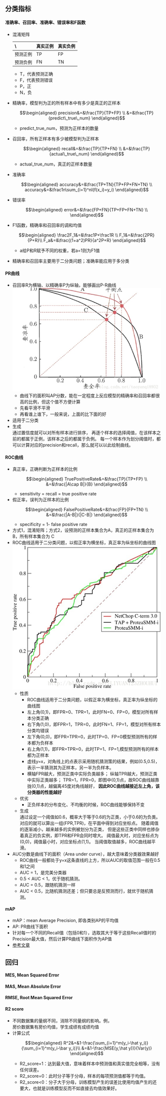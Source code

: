## 分类指标

#### 准确率、召回率、准确率、错误率和F函数
- 混淆矩阵

    \ | 真实正例 | 真实负例
    ---|---|---
    预测正例|TP|FP
    预测负例|FN|TN
    - T，代表预测正确
    - F，代表预测错误
    - P，正
    - N，负
- 精确率，模型判为正的所有样本中有多少是真正的正样本
    ```math
    \begin{aligned}
    precision&=&\frac{TP}{TP+FP} \\
    &=&\frac{TP}{predict\_true\_num}
    \end{aligned}
    ```
    - predict_true_num，预测为正样本的数量
- 召回率，所有正样本有多少被模型判为正样本
    ```math
    \begin{aligned}
    recall&=&\frac{TP}{TP+FN} \\
    &=&\frac{TP}{actual\_true\_num}
    \end{aligned}
    ```
    - actual_true_num，真正的正样本数量
- 准确率
    ```math
    \begin{aligned}
    accuracy&=&\frac{TP+TN}{TP+FP+FN+TN} \\
    accuracy&=&\frac1n\sum_{i=1}^nI(f(x_i)=y_i)
    \end{aligned}
    ```
- 错误率
    ```math
    \begin{aligned}
    error&=&\frac{FP+FN}{TP+FP+FN+TN} \\
    \end{aligned}
    ```
- F1函数，精确率和召回率的调和均值
    ```math
    \begin{aligned}
    \frac2F_1&=&\frac1P+\frac1R \\
    F_1&=&\frac{2PR}{P+R}\\
    F_a&=&\frac{(1+a^2)PR}{a^2P+R}
    \end{aligned}
    ```
    - a给P和R赋予不同的权重，若a=1则为F1值
- 精确率和召回率主要用于二分类问题；准确率能应用于多分类 
 
#### PR曲线
- 召回率R为横轴、以精确率P为纵轴，能够画出P-R曲线    
    ![PR曲线](pr.jpg)
    - 曲线下的面积叫AP分数，能在一定程度上反应模型的精确率和召回率都很高的比例，但这个值不方便计算
    - 先看平滑不平滑
    - 再看谁上谁下，一般来说，上面的比下面的好
- 适用于二分类
- 生成    
    通过置信度就可以对所有样本进行排序，
    再逐个样本的选择阈值，在该样本之前的都属于正例，该样本之后的都属于负例。
    每一个样本作为划分阈值时，都可以计算对应的precision和recall，那么就可以以此绘制曲线。

#### ROC曲线
- 真正率，正确判断为正样本的比例
    ```math
    \begin{aligned}
    TruePositiveRate&=&\frac{TP}{TP+FP} \\
    &=&\frac{|A\cap B|}{B}
    \end{aligned}
    ```
    - sensitivity = recall = true positive rate
- 假正率，误判为正样本的比例
    ```math
    \begin{aligned}
    FalsePositiveRate&=&\frac{FP}{FP+TN} \\
    &=&\frac{|A-B|}{|C-B|}
    \end{aligned}
    ```
    - specificity = 1- false positive rate
- 方式1，混淆矩阵；方式2，设预测的正样本集合为A，真正的正样本集合为B，所有样本集合为 C
- ROC曲线适用于二分类问题，以假正率为横坐标，真正率为纵坐标的曲线图    
    ![roc曲线](roc.jpg)
    - 性质
        - ROC曲线适用于二分类问题，以假正率为横坐标，真正率为纵坐标的曲线图
        - 左上角(0,1)，即FPR=0、TPR=1，此时FN=0、FP=0，模型对所有样本分类正确
        - 右下角(1,0)，即FPR=1，TPR=0，此时FN=1、FP=1，模型对所有样本分类均错误
        - 左下角(0,0)，即FPR=TPR=0，此时TP=0、FP=0模型预测所有的样本都为负样本
        - 右上角(1,1)，即FPR=TPR=0，此时TP=1、FP=1,模型预测所有的样本都为正样本
        - 虚线y=x，对角线上的点表示采用随机猜测策的结果，例如(0.5,0.5)，表示一半猜测其为正样本，另一半为负样本。
        - 横轴FPR越大，预测正类中实际负类越多；
            纵轴TPR越大，预测正类中实际正类越多；
            TPR=1，FPR=0，即图中(0,1)点，故ROC曲线越靠拢(0,1)点，越偏离45度对角线越好，
            **因此ROC曲线越接近左上角，该分类器的性能越好**
    - 优劣
        - 正负样本的分布变化、不均衡的时候，ROC曲线能够保持不变
    - 生成        
        通过设定一个阈值如0.6，概率大于等于0.6的为正类，小于0.6的为负类。
        对应的就可以算出一组(FPR,TPR)，在平面中得到对应坐标点。
        随着阈值的逐渐减小，越来越多的实例被划分为正类，
        但是这些正类中同样也掺杂着真正的负实例，即TPR和FPR会同时增大。
        阈值最大时，对应坐标点为(0,0)，阈值最小时，对应坐标点(1,1)。
        当阈值取值越多，ROC曲线越平滑。
- AUC分数是曲线下的面积（Area under curve），越大意味着分类器效果越好
    - ROC曲线一般都处于y=x这条直线的上方，所以AUC的取值范围一般在0.5和1之间
    - AUC = 1，是完美分类器
    - 0.5 < AUC < 1，优于随机猜测。
    - AUC = 0.5，跟随机猜测一样
    - AUC < 0.5，比随机猜测还差；但只要总是反预测而行，就优于随机猜测。
    
#### mAP
- mAP：mean Average Precision, 即各类别AP的平均值
- AP: PR曲线下面积
- 针对每一个不同的Recall值（包括0和1），选取其大于等于这些Recall值时的Precision最大值，然后计算PR曲线下面积作为AP值
- [参考文章](https://www.jianshu.com/p/ba1f7895b429)

## 回归

#### MES, Mean Squared Error

#### MAS, Mean Absolute Error

#### RMSE, Root Mean Squared Error

#### R2 score
- 不同数据集的量纲不同，消除不同量纲的影响。例，    
    房价数据集有房价均值，学生成绩有成绩均值
- 计算公式
    ```math
    \begin{aligned}
    R^2&=&1-\frac{\sum_{i=1}^m(y_i-\hat y_i)}{\sum_{i=1}^m(y_i-\bar y_i)}\\
    &=&1-\frac{MSE(y,\hat y))}{Var(y)}
    \end{aligned}
    ```
    - R2_score=1：达到最大值，意味着样本中预测值和真实值完全相等，没有任何误差。
    - R2_score=0：此时分子等于分母，样本的每项预测值都等于均值。
    - R2_score<0：分子大于分母，训练模型产生的误差比使用均值产生的还要大，也就是训练模型反而不如直接去均值效果好。